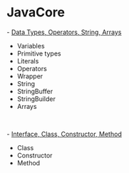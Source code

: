 # JavaCore

<p> - <a href="https://github.com/RatmirW/JavaCore/tree/main/Data%20Types%2C%20Operators%2C%20String%2C%20Arrays">Data Types, Operators, String, Arrays</a></p>
<ul>
  <li>Variables</li>
  <li>Primitive types</li>
  <li>Literals</li>
  <li>Operators</li>
  <li>Wrapper</li>
  <li>String</li>
  <li>StringBuffer</li>
  <li>StringBuilder</li>
  <li>Arrays</li>
</ul>
<br/>
<p> - <a href="https://github.com/RatmirW/JavaCore/tree/main/Package%2C%20Class%2C%20Constructor%2C%20Method">Interface, Class, Constructor, Method</a></p>
<ul>
  <li>Class</li>
  <li>Constructor</li>
  <li>Method</li>
</ul>
<br/>


<!-- <p> - <a href="https://github.com/RatmirW/">Data types, variables, arrays, and operators</a></p>
<p> - <a href="https://github.com/RatmirW/">Operations</a></p>
<p> - <a href="https://github.com/RatmirW/">Control statements</a></p>
<p> - <a href="https://github.com/RatmirW/">Classes, objects, and methods</a></p>
<p> - <a href="https://github.com/RatmirW/">Method overloading and overriding</a></p>
<p> - <a href="https://github.com/RatmirW/">Inheritance</a></p>
<p> - <a href="https://github.com/RatmirW/">Interfaces and packages</a></p>
<p> - <a href="https://github.com/RatmirW/">Exception handling</a></p>
<p> - <a href="https://github.com/RatmirW/">Multithreaded programming</a></p>
<p> - <a href="https://github.com/RatmirW/">Enumerations, autoboxing, and annotations</a></p>
<p> - <a href="https://github.com/RatmirW/">I/O, try statement with resources and other issues</a></p>
<p> - <a href="https://github.com/RatmirW/">Generics</a></p>
<p> - <a href="https://github.com/RatmirW/">Lambda expressions</a></p> -->
